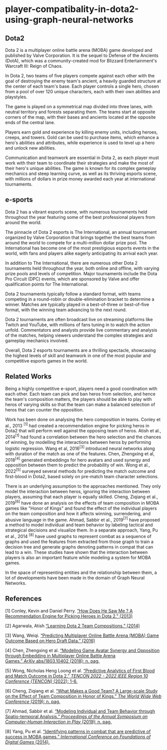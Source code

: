 # player-compatibality-in-dota2-using-graph-neural-networks
## Dota2

Dota 2 is a multiplayer online battle arena (MOBA) game developed and published by Valve Corporation. It is the sequel to Defense of the Ancients (DotA), which was a community-created mod for Blizzard Entertainment's Warcraft III: Reign of Chaos.

In Dota 2, two teams of five players compete against each other with the goal of destroying the enemy team's ancient, a heavily guarded structure at the center of each team's base. Each player controls a single hero, chosen from a pool of over 120 unique characters, each with their own abilities and playstyles.

The game is played on a symmetrical map divided into three lanes, with neutral territory and forests separating them. The teams start at opposite corners of the map, with their bases and ancients located at the opposite ends of the central lane.

Players earn gold and experience by killing enemy units, including heroes, creeps, and towers. Gold can be used to purchase items, which enhance a hero's abilities and attributes, while experience is used to level up a hero and unlock new abilities.

Communication and teamwork are essential in Dota 2, as each player must work with their team to coordinate their strategies and make the most of their hero's unique abilities. The game is known for its complex gameplay mechanics and steep learning curve, as well as its thriving esports scene, with millions of dollars in prize money awarded each year at international tournaments.

## e-sports

Dota 2 has a vibrant esports scene, with numerous tournaments held throughout the year featuring some of the best professional players from around the world.

The pinnacle of Dota 2 esports is The International, an annual tournament organized by Valve Corporation that brings together the best teams from around the world to compete for a multi-million dollar prize pool. The International has become one of the most prestigious esports events in the world, with fans and players alike eagerly anticipating its arrival each year.

In addition to The International, there are numerous other Dota 2 tournaments held throughout the year, both online and offline, with varying prize pools and levels of competition. Major tournaments include the Dota Pro Circuit (DPC) events, which are sponsored by Valve and offer qualification points for The International.

Dota 2 tournaments typically follow a standard format, with teams competing in a round-robin or double-elimination bracket to determine a winner. Matches are typically played in a best-of-three or best-of-five format, with the winning team advancing to the next round.

Dota 2 tournaments are often broadcast live on streaming platforms like Twitch and YouTube, with millions of fans tuning in to watch the action unfold. Commentators and analysts provide live commentary and analysis of the matches, helping viewers understand the complex strategies and gameplay mechanics involved.

Overall, Dota 2 esports tournaments are a thrilling spectacle, showcasing the highest levels of skill and teamwork in one of the most popular and competitive esports games in the world.

## Related Works

Being a highly competitive e-sport, players need a good coordination with each other. Each team can pick and ban heros from selection, and hence the team's composition matters, the players should be able to play with heros of varying skills so that the team can make a balanced selection of heros that can counter the opposition. 

Work has been done on analysing the hero composition in teams. Conley et al., 2013 <sup>[1]</sup> had created a recommendation engine for picking heros in Dota2 that will perform well against the opposing team of heros. Atish et al., 2014<sup>[1]</sup> had found a correlation between the hero selection and the chances of winning, by modelling the interactions between heros by performing logistic regression. Wang et al, 2016<sup>[3]</sup> introduced neural networks along with duration of the match as one of the features. Chen, Zhengxing et al, 2018<sup>[4]</sup> generated embeddings for hero avatars and used synergy and opposition between them to predict the probability of win. Wong et al., 2022<sup>[5]</sup> surveyed several methods for predicting the match outcome and first-blood in Dota2, based solely on pre-match team character selections. 

There is an underlying assumption to the approaches mentioned. They only model the interaction between heros, ignoring the interaction between players, assuming that each player is equally skilled. Cheng, Ziqiang et al., 2019<sup>[6]</sup> have done an analysis on the effects of team composition in MOBA games like "Honor of Kings" and found the effect of the individual players on the team composition and how it affects winning, surrendering, and abusive language in the game. Ahmad, Sabbir et al., 2019<sup>[7]</sup> have proposed a method to model individual and team behavior by labeling tactical and strategical decisions and visualize them. In a separate approach, Yang, Pu et al., 2014 <sup>[8]</sup> have used graphs to represent combat as a sequence of graphs and used the features from extracted from those graph to train a decision tree and generate graphs denoting patterns in compat that can lead to a win. These studies have shown that the interaction between players is also an important feature while modeling a system for MOBA games. 

In the space of representing entities and the relationship between them, a lot of developments have been made in the domain of Graph Neural Networks. 



## References


[1] Conley, Kevin and Daniel Perry. [“How Does He Saw Me ? A Recommendation Engine for Picking Heroes in Dota 2.” (2013)](https://www.semanticscholar.org/paper/How-Does-He-Saw-Me-A-Recommendation-Engine-for-in-2-Conley-Perry/7b890df91c53b7c1a489dd5a1f30b608f5cb3546)

[2] Agarwala, Atish [“Learning Dota 2 Team Compositions.” (2014)](https://cs229.stanford.edu/proj2014/Atish%20Agarwala,%20Michael%20Pearce,%20Learning%20Dota%202%20Team%20Compositions.pdf)

[3] Wang, Weiqi. [“Predicting Multiplayer Online Battle Arena (MOBA) Game Outcome Based on Hero Draft Data.” (2016)](https://www.semanticscholar.org/paper/Predicting-Multiplayer-Online-Battle-Arena-(MOBA)-Wang/5fdc77ba44903fbfe229aa256d0919f4fbb04511)

[4] Chen, Zhengxing et al. [“Modeling Game Avatar Synergy and Opposition through Embedding in Multiplayer Online Battle Arena Games.” _ArXiv_ abs/1803.10402 (2018): n. pag.](https://www.semanticscholar.org/paper/Modeling-Game-Avatar-Synergy-and-Opposition-through-Chen-Xu/67050ffbe46164b48bdf64a91364883a8c2884ce)

[5] Wong, Nicholas Heng Loong et al. [“Predictive Analytics of First Blood and Match Outcome in Dota 2.” _TENCON 2022 - 2022 IEEE Region 10 Conference (TENCON)_ (2022): 1-6.](https://www.semanticscholar.org/paper/Predictive-Analytics-of-First-Blood-and-Match-in-2-Wong-Kwok/5b63766687e6fa7ce58859ddaea679fa2f5e3f27#references)

[6] Cheng, Ziqiang et al. [“What Makes a Good Team? A Large-scale Study on the Effect of Team Composition in Honor of Kings.” _The World Wide Web Conference_ (2019): n. pag.](https://www.semanticscholar.org/paper/What-Makes-a-Good-Team-A-Large-scale-Study-on-the-Cheng-Yang/37a1db2f1e064b7579c07721ee3fd77b6b583958)

[7] Ahmad, Sabbir et al. [“Modeling Individual and Team Behavior through Spatio-temporal Analysis.” _Proceedings of the Annual Symposium on Computer-Human Interaction in Play_ (2019): n. pag.](https://www.semanticscholar.org/paper/Modeling-Individual-and-Team-Behavior-through-Ahmad-Bryant/2266597c947d0b2407dbca5bfbf2cfa9e05b22bd)

[8] Yang, Pu et al. [“Identifying patterns in combat that are predictive of success in MOBA games.” _International Conference on Foundations of Digital Games_ (2014).](https://www.semanticscholar.org/paper/Identifying-patterns-in-combat-that-are-predictive-Yang-Harrison/9bc1cfc95bcaeb08ce460b797e6718fe522aff95)


